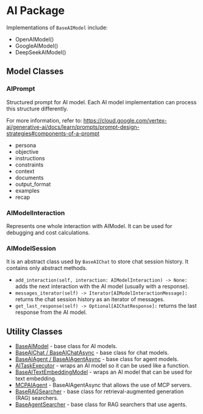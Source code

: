 # AI Package

Implementations of `BaseAIModel` include:

* OpenAIModel()
* GoogleAIModel()
* DeepSeekAIModel()

## Model Classes

### AIPrompt

Structured prompt for AI model. Each AI model implementation can process this structure differently.

For more information, refer to: <https://cloud.google.com/vertex-ai/generative-ai/docs/learn/prompts/prompt-design-strategies#components-of-a-prompt>

* persona
* objective
* instructions
* constraints
* context
* documents
* output_format
* examples
* recap

### AIModelInteraction

Represents one whole interaction with AIModel. It can be used for debugging and cost calculations.

### AIModelSession

It is an abstract class used by `BaseAIChat` to store chat session history. It contains only abstract methods.

* `add_interaction(self, interaction: AIModelInteraction) -> None:` adds the next interaction with the AI model (usually with a response).
* `messages_iterator(self) -> Iterator[AIModelInteractionMessage]:` returns the chat session history as an iterator of messages.
* `get_last_response(self) -> Optional[AIChatResponse]:` returns the last response from the AI model.

## Utility Classes

* [BaseAIModel](ai_base_ai_model.md) - base class for AI models.
* [BaseAIChat / BaseAIChatAsync](ai_base_ai_chat.md) - base class for chat models.
* [BaseAIAgent / BaseAIAgentAsync](ai_base_ai_agent.md) - base class for agent models.
* [AITaskExecutor](ai/ai_task_executor.md) - wraps an AI model so it can be used like a function.
* [BaseAITextEmbeddingModel](ai/text_embedding_model.md) - wraps an AI model that can be used for text embedding.
* [MCPAIAgent](ai/mcp_ai_agent.md) - BaseAIAgentAsync that allows the use of MCP servers.
* [BaseRAGSearcher](ai/base_rag_searcher.md) - base class for retrieval-augmented generation (RAG) searchers.
* [BaseAgentSearcher](ai/base_agent_searcher.md) - base class for RAG searchers that use agents.
